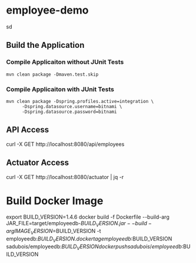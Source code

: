# employee-demo
sd



## Build the Application
### Compile Applicaiton without JUnit Tests
```
mvn clean package -Dmaven.test.skip
```



### Compile Applicaiton with JUnit Tests
```
mvn clean package -Dspring.profiles.active=integration \
      -Dspring.datasource.username=bitnami \
      -Dspring.datasource.password=bitnami 
```

## API Access
curl -X GET http://localhost:8080/api/employees


## Actuator Access
curl -X GET http://localhost:8080/actuator | jq -r

# Build Docker Image
export BUILD_VERSION=1.4.6
docker build -f Dockerfile --build-arg JAR_FILE=target/employeedb-$BUILD_VERSION.jar --build-arg IMAGE_VERSION=$BUILD_VERSION  -t employeedb:$BUILD_VERSION .
docker tag employeedb:$BUILD_VERSION sadubois/employeedb:$BUILD_VERSION
docker push sadubois/employeedb:$BUILD_VERSION
